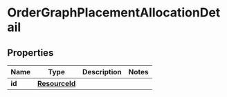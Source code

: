 

# OrderGraphPlacementAllocationDetail


## Properties

Name | Type | Description | Notes
------------ | ------------- | ------------- | -------------
**id** | [**ResourceId**](ResourceId.md) |  | 



